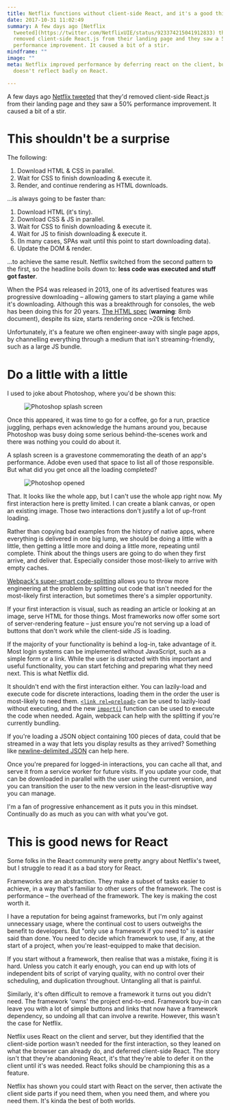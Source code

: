 ```yaml
---
title: Netflix functions without client-side React, and it's a good thing
date: 2017-10-31 11:02:49
summary: A few days ago [Netflix
  tweeted](https://twitter.com/NetflixUIE/status/923374215041912833) that they'd
  removed client-side React.js from their landing page and they saw a 50%
  performance improvement. It caused a bit of a stir.
mindframe: ""
image: ""
meta: Netflix improved performance by deferring react on the client, but this
  doesn't reflect badly on React.

---
```


A few days ago [Netflix tweeted](https://twitter.com/NetflixUIE/status/923374215041912833) that they'd removed client-side React.js from their landing page and they saw a 50% performance improvement. It caused a bit of a stir.

# This shouldn't be a surprise

The following:

1. Download HTML & CSS in parallel.
1. Wait for CSS to finish downloading & execute it.
1. Render, and continue rendering as HTML downloads.

…is always going to be faster than:

1. Download HTML (it's tiny).
1. Download CSS & JS in parallel.
1. Wait for CSS to finish downloading & execute it.
1. Wait for JS to finish downloading & execute it.
1. (In many cases, SPAs wait until this point to start downloading data).
1. Update the DOM & render.

…to achieve the same result. Netflix switched from the second pattern to the first, so the headline boils down to: **less code was executed and stuff got faster**.

When the PS4 was released in 2013, one of its advertised features was progressive downloading – allowing gamers to start playing a game while it's downloading. Although this was a breakthrough for consoles, the web has been doing this for 20 years. [The HTML spec](https://html.spec.whatwg.org/) (**warning**: 8mb document), despite its size, starts rendering once ~20k is fetched.

Unfortunately, it's a feature we often engineer-away with single page apps, by channelling everything through a medium that isn't streaming-friendly, such as a large JS bundle.

# Do a little with a little

I used to joke about Photoshop, where you'd be shown this:

<figure class="full-figure">
<img src="/static/posts/netflix-react/photoshop-splash.png" alt="Photoshop splash screen">
</figure>

Once this appeared, it was time to go for a coffee, go for a run, practice juggling, perhaps even acknowledge the humans around you, because Photoshop was busy doing some serious behind-the-scenes work and there was nothing you could do about it.

A splash screen is a gravestone commemorating the death of an app's performance. Adobe even used that space to list all of those responsible. But what did you get once all the loading completed?

<figure class="full-figure">
<img src="/static/posts/netflix-react/photoshop-open.png" alt="Photoshop opened">
</figure>

That. It looks like the whole app, but I can't use the whole app right now. My first interaction here is pretty limited. I can create a blank canvas, or open an existing image. Those two interactions don't justify a lot of up-front loading.

Rather than copying bad examples from the history of native apps, where everything is delivered in one big lump, we should be doing a little with a little, then getting a little more and doing a little more, repeating until complete. Think about the things users are going to do when they first arrive, and deliver that. Especially consider those most-likely to arrive with empty caches.

[Webpack's super-smart code-splitting](https://webpack.js.org/guides/code-splitting/) allows you to throw more engineering at the problem by splitting out code that isn't needed for the most-likely first interaction, but sometimes there's a simpler opportunity.

If your first interaction is visual, such as reading an article or looking at an image, serve HTML for those things. Most frameworks now offer some sort of server-rendering feature – just ensure you're not serving up a load of buttons that don't work while the client-side JS is loading.

If the majority of your functionality is behind a log-in, take advantage of it. Most login systems can be implemented without JavaScript, such as a simple form or a link. While the user is distracted with this important and useful functionality, you can start fetching and preparing what they need next. This is what Netflix did.

It shouldn't end with the first interaction either. You can lazily-load and execute code for discrete interactions, loading them in the order the user is most-likely to need them. [`<link rel=preload>`](https://developer.mozilla.org/en-US/docs/Web/HTML/Preloading_content) can be used to lazily-load without executing, and the new [`import()`](https://github.com/tc39/proposal-dynamic-import) function can be used to execute the code when needed. Again, webpack can help with the splitting if you're currently bundling.

If you're loading a JSON object containing 100 pieces of data, could that be streamed in a way that lets you display results as they arrived? Something like [newline-delimited JSON](/2016/fun-hacks-faster-content/#newline-delimited-json) can help here.

Once you're prepared for logged-in interactions, you can cache all that, and serve it from a service worker for future visits. If you update your code, that can be downloaded in parallel with the user using the current version, and you can transition the user to the new version in the least-disruptive way you can manage.

I'm a fan of progressive enhancement as it puts you in this mindset. Continually do as much as you can with what you've got.

# This is good news for React

Some folks in the React community were pretty angry about Netflix's tweet, but I struggle to read it as a bad story for React.

Frameworks are an abstraction. They make a subset of tasks easier to achieve, in a way that's familiar to other users of the framework. The cost is performance – the overhead of the framework. The key is making the cost worth it.

I have a reputation for being against frameworks, but I'm only against unnecessary usage, where the continual cost to users outweighs the benefit to developers. But "only use a framework if you need to" is easier said than done. You need to decide which framework to use, if any, at the start of a project, when you're least-equipped to make that decision.

If you start without a framework, then realise that was a mistake, fixing it is hard. Unless you catch it early enough, you can end up with lots of independent bits of script of varying quality, with no control over their scheduling, and duplication throughout. Untangling all that is painful.

Similarly, it's often difficult to remove a framework it turns out you didn't need. The framework 'owns' the project end-to-end. Framework buy-in can leave you with a lot of simple buttons and links that now have a framework dependency, so undoing all that can involve a rewrite. However, this wasn't the case for Netflix.

Netflix uses React on the client and server, but they identified that the client-side portion wasn't needed for the first interaction, so they leaned on what the browser can already do, and deferred client-side React. The story isn't that they're abandoning React, it's that they're able to defer it on the client until it's was needed. React folks should be championing this as a feature.

Netflix has shown you could start with React on the server, then activate the client side parts if you need them, when you need them, and where you need them. It's kinda the best of both worlds.
